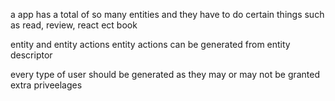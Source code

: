 a app has a total of so many entities and they have to do certain things such as read, review, react ect book

entity and entity actions entity actions can be generated from entity descriptor

every type of user should be generated as they may or may not be granted extra priveelages 
